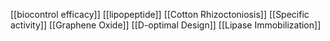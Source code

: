 [[biocontrol efficacy]]
[[lipopeptide]]
[[Cotton Rhizoctoniosis]]
[[Specific activity]]
[[Graphene Oxide]]
[[D-optimal Design]]
[[Lipase Immobilization]]
